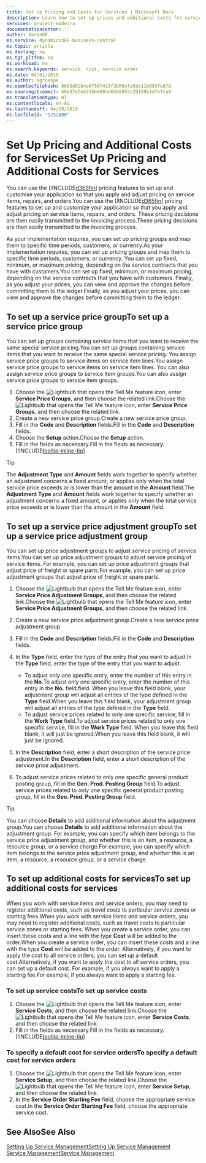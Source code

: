```yaml
---
title: Set Up Pricing and Costs for Services | Microsoft Docs
description: Learn how to set up prices and additional costs for services.
services: project-madeira
documentationcenter: ''
author: SorenGP
ms.service: dynamics365-business-central
ms.topic: article
ms.devlang: na
ms.tgt_pltfrm: na
ms.workload: na
ms.search.keywords: service, cost, service order
ms.date: 04/01/2019
ms.author: sgroespe
ms.openlocfilehash: 8683d82b4a6f56f415f3b66efa5be11b003fe878
ms.sourcegitcommit: 60b87e5eb32bb408dd65b9855c29159b1dfbfca8
ms.translationtype: HT
ms.contentlocale: en-AU
ms.lasthandoff: 04/29/2019
ms.locfileid: "1252000"
---
```

# <a name="set-up-pricing-and-additional-costs-for-services"></a><span data-ttu-id="dc2e1-103">Set Up Pricing and Additional Costs for Services</span><span class="sxs-lookup"><span data-stu-id="dc2e1-103">Set Up Pricing and Additional Costs for Services</span></span>
<span data-ttu-id="dc2e1-104">You can use the [!INCLUDE[d365fin](includes/d365fin_md.md)] pricing features to set up and customise your application so that you apply and adjust pricing on service items, repairs, and orders.</span><span class="sxs-lookup"><span data-stu-id="dc2e1-104">You can use the [!INCLUDE[d365fin](includes/d365fin_md.md)] pricing features to set up and customize your application so that you apply and adjust pricing on service items, repairs, and orders.</span></span> <span data-ttu-id="dc2e1-105">These pricing decisions are then easily transmitted to the invoicing process.</span><span class="sxs-lookup"><span data-stu-id="dc2e1-105">These pricing decisions are then easily transmitted to the invoicing process.</span></span>  
  
<span data-ttu-id="dc2e1-106">As your implementation requires, you can set up pricing groups and map them to specific time periods, customers, or currency.</span><span class="sxs-lookup"><span data-stu-id="dc2e1-106">As your implementation requires, you can set up pricing groups and map them to specific time periods, customers, or currency.</span></span> <span data-ttu-id="dc2e1-107">You can set up fixed, minimum, or maximum pricing, depending on the service contracts that you have with customers.</span><span class="sxs-lookup"><span data-stu-id="dc2e1-107">You can set up fixed, minimum, or maximum pricing, depending on the service contracts that you have with customers.</span></span> <span data-ttu-id="dc2e1-108">Finally, as you adjust your prices, you can view and approve the changes before committing them to the ledger.</span><span class="sxs-lookup"><span data-stu-id="dc2e1-108">Finally, as you adjust your prices, you can view and approve the changes before committing them to the ledger.</span></span>  

## <a name="to-set-up-a-service-price-group"></a><span data-ttu-id="dc2e1-109">To set up a service price group</span><span class="sxs-lookup"><span data-stu-id="dc2e1-109">To set up a service price group</span></span>
<span data-ttu-id="dc2e1-110">You can set up groups containing service items that you want to receive the same special service pricing.</span><span class="sxs-lookup"><span data-stu-id="dc2e1-110">You can set up groups containing service items that you want to receive the same special service pricing.</span></span> <span data-ttu-id="dc2e1-111">You assign service price groups to service items on service item lines.</span><span class="sxs-lookup"><span data-stu-id="dc2e1-111">You assign service price groups to service items on service item lines.</span></span> <span data-ttu-id="dc2e1-112">You can also assign service price groups to service item groups.</span><span class="sxs-lookup"><span data-stu-id="dc2e1-112">You can also assign service price groups to service item groups.</span></span>  

1. <span data-ttu-id="dc2e1-113">Choose the ![Lightbulb that opens the Tell Me feature](media/ui-search/search_small.png "Tell me what you want to do") icon, enter **Service Price Groups**, and then choose the related link.</span><span class="sxs-lookup"><span data-stu-id="dc2e1-113">Choose the ![Lightbulb that opens the Tell Me feature](media/ui-search/search_small.png "Tell me what you want to do") icon, enter **Service Price Groups**, and then choose the related link.</span></span>  
2. <span data-ttu-id="dc2e1-114">Create a new service price group.</span><span class="sxs-lookup"><span data-stu-id="dc2e1-114">Create a new service price group.</span></span>  
3. <span data-ttu-id="dc2e1-115">Fill in the **Code** and **Description** fields.</span><span class="sxs-lookup"><span data-stu-id="dc2e1-115">Fill in the **Code** and **Description** fields.</span></span>  
4. <span data-ttu-id="dc2e1-116">Choose the **Setup** action.</span><span class="sxs-lookup"><span data-stu-id="dc2e1-116">Choose the **Setup** action.</span></span>  
2. <span data-ttu-id="dc2e1-117">Fill in the fields as necessary.</span><span class="sxs-lookup"><span data-stu-id="dc2e1-117">Fill in the fields as necessary.</span></span> [!INCLUDE[tooltip-inline-tip](includes/tooltip-inline-tip_md.md)]  

 > [!Tip]
 > <span data-ttu-id="dc2e1-118">The **Adjustment Type** and **Amount** fields work together to specify whether an adjustment concerns a fixed amount, or applies only when the total service price exceeds or is lower than the amount in the **Amount** field.</span><span class="sxs-lookup"><span data-stu-id="dc2e1-118">The **Adjustment Type** and **Amount** fields work together to specify whether an adjustment concerns a fixed amount, or applies only when the total service price exceeds or is lower than the amount in the **Amount** field.</span></span>  

## <a name="to-set-up-a-service-price-adjustment-group"></a><span data-ttu-id="dc2e1-119">To set up a service price adjustment group</span><span class="sxs-lookup"><span data-stu-id="dc2e1-119">To set up a service price adjustment group</span></span>  
<span data-ttu-id="dc2e1-120">You can set up price adjustment groups to adjust service pricing of service items.</span><span class="sxs-lookup"><span data-stu-id="dc2e1-120">You can set up price adjustment groups to adjust service pricing of service items.</span></span> <span data-ttu-id="dc2e1-121">For example, you can set up price adjustment groups that adjust price of freight or spare parts.</span><span class="sxs-lookup"><span data-stu-id="dc2e1-121">For example, you can set up price adjustment groups that adjust price of freight or spare parts.</span></span>  
  
1. <span data-ttu-id="dc2e1-122">Choose the ![Lightbulb that opens the Tell Me feature](media/ui-search/search_small.png "Tell me what you want to do") icon, enter **Service Price Adjustment Groups**, and then choose the related link.</span><span class="sxs-lookup"><span data-stu-id="dc2e1-122">Choose the ![Lightbulb that opens the Tell Me feature](media/ui-search/search_small.png "Tell me what you want to do") icon, enter **Service Price Adjustment Groups**, and then choose the related link.</span></span>  
2. <span data-ttu-id="dc2e1-123">Create a new service price adjustment group.</span><span class="sxs-lookup"><span data-stu-id="dc2e1-123">Create a new service price adjustment group.</span></span>  
3. <span data-ttu-id="dc2e1-124">Fill in the **Code** and **Description** fields.</span><span class="sxs-lookup"><span data-stu-id="dc2e1-124">Fill in the **Code** and **Description** fields.</span></span>  
4. <span data-ttu-id="dc2e1-125">In the **Type** field, enter the type of the entry that you want to adjust.</span><span class="sxs-lookup"><span data-stu-id="dc2e1-125">In the **Type** field, enter the type of the entry that you want to adjust.</span></span>  
  
    * <span data-ttu-id="dc2e1-126">To adjust only one specific entry, enter the number of this entry in the **No.**</span><span class="sxs-lookup"><span data-stu-id="dc2e1-126">To adjust only one specific entry, enter the number of this entry in the **No.**</span></span> <span data-ttu-id="dc2e1-127">field.</span><span class="sxs-lookup"><span data-stu-id="dc2e1-127">field.</span></span> <span data-ttu-id="dc2e1-128">When you leave this field blank, your adjustment group will adjust all entries of the type defined in the **Type** field.</span><span class="sxs-lookup"><span data-stu-id="dc2e1-128">When you leave this field blank, your adjustment group will adjust all entries of the type defined in the **Type** field.</span></span>  
    * <span data-ttu-id="dc2e1-129">To adjust service prices related to only one specific service, fill in the **Work Type** field.</span><span class="sxs-lookup"><span data-stu-id="dc2e1-129">To adjust service prices related to only one specific service, fill in the **Work Type** field.</span></span> <span data-ttu-id="dc2e1-130">When you leave this field blank, it will just be ignored.</span><span class="sxs-lookup"><span data-stu-id="dc2e1-130">When you leave this field blank, it will just be ignored.</span></span>  
  
5. <span data-ttu-id="dc2e1-131">In the **Description** field, enter a short description of the service price adjustment.</span><span class="sxs-lookup"><span data-stu-id="dc2e1-131">In the **Description** field, enter a short description of the service price adjustment.</span></span>  
6. <span data-ttu-id="dc2e1-132">To adjust service prices related to only one specific general product posting group, fill in the **Gen. Prod. Posting Group** field.</span><span class="sxs-lookup"><span data-stu-id="dc2e1-132">To adjust service prices related to only one specific general product posting group, fill in the **Gen. Prod. Posting Group** field.</span></span>

> [!Tip]
> <span data-ttu-id="dc2e1-133">You can choose **Details** to add additional information about the adjustment group.</span><span class="sxs-lookup"><span data-stu-id="dc2e1-133">You can choose **Details** to add additional information about the adjustment group.</span></span> <span data-ttu-id="dc2e1-134">For example, you can specify which item belongs to the service price adjustment group, and whether this is an item, a resource, a resource group, or a service charge.</span><span class="sxs-lookup"><span data-stu-id="dc2e1-134">For example, you can specify which item belongs to the service price adjustment group, and whether this is an item, a resource, a resource group, or a service charge.</span></span>  

## <a name="to-set-up-additional-costs-for-services"></a><span data-ttu-id="dc2e1-135">To set up additional costs for services</span><span class="sxs-lookup"><span data-stu-id="dc2e1-135">To set up additional costs for services</span></span>
<span data-ttu-id="dc2e1-136">When you work with service items and service orders, you may need to register additional costs, such as travel costs to particular service zones or starting fees.</span><span class="sxs-lookup"><span data-stu-id="dc2e1-136">When you work with service items and service orders, you may need to register additional costs, such as travel costs to particular service zones or starting fees.</span></span> <span data-ttu-id="dc2e1-137">When you create a service order, you can insert these costs and a line with the type **Cost** will be added to the order.</span><span class="sxs-lookup"><span data-stu-id="dc2e1-137">When you create a service order, you can insert these costs and a line with the type **Cost** will be added to the order.</span></span> <span data-ttu-id="dc2e1-138">Alternatively, if you want to apply the cost to all service orders, you can set up a default cost.</span><span class="sxs-lookup"><span data-stu-id="dc2e1-138">Alternatively, if you want to apply the cost to all service orders, you can set up a default cost.</span></span> <span data-ttu-id="dc2e1-139">For example, if you always want to apply a starting fee.</span><span class="sxs-lookup"><span data-stu-id="dc2e1-139">For example, if you always want to apply a starting fee.</span></span>
  
### <a name="to-set-up-service-costs"></a><span data-ttu-id="dc2e1-140">To set up service costs</span><span class="sxs-lookup"><span data-stu-id="dc2e1-140">To set up service costs</span></span>
1. <span data-ttu-id="dc2e1-141">Choose the ![Lightbulb that opens the Tell Me feature](media/ui-search/search_small.png "Tell me what you want to do") icon, enter **Service Costs**, and then choose the related link.</span><span class="sxs-lookup"><span data-stu-id="dc2e1-141">Choose the ![Lightbulb that opens the Tell Me feature](media/ui-search/search_small.png "Tell me what you want to do") icon, enter **Service Costs**, and then choose the related link.</span></span> 
2. <span data-ttu-id="dc2e1-142">Fill in the fields as necessary.</span><span class="sxs-lookup"><span data-stu-id="dc2e1-142">Fill in the fields as necessary.</span></span> [!INCLUDE[tooltip-inline-tip](includes/tooltip-inline-tip_md.md)]  

### <a name="to-specify-a-default-cost-for-service-orders"></a><span data-ttu-id="dc2e1-143">To specify a default cost for service orders</span><span class="sxs-lookup"><span data-stu-id="dc2e1-143">To specify a default cost for service orders</span></span>
1. <span data-ttu-id="dc2e1-144">Choose the ![Lightbulb that opens the Tell Me feature](media/ui-search/search_small.png "Tell me what you want to do") icon, enter **Service Setup**, and then choose the related link.</span><span class="sxs-lookup"><span data-stu-id="dc2e1-144">Choose the ![Lightbulb that opens the Tell Me feature](media/ui-search/search_small.png "Tell me what you want to do") icon, enter **Service Setup**, and then choose the related link.</span></span> 
2. <span data-ttu-id="dc2e1-145">In the **Service Order Starting Fee** field, choose the appropriate service cost.</span><span class="sxs-lookup"><span data-stu-id="dc2e1-145">In the **Service Order Starting Fee** field, choose the appropriate service cost.</span></span>

## <a name="see-also"></a><span data-ttu-id="dc2e1-146">See Also</span><span class="sxs-lookup"><span data-stu-id="dc2e1-146">See Also</span></span>
[<span data-ttu-id="dc2e1-147">Setting Up Service Management</span><span class="sxs-lookup"><span data-stu-id="dc2e1-147">Setting Up Service Management</span></span>](service-setup-service.md)  
[<span data-ttu-id="dc2e1-148">Service Management</span><span class="sxs-lookup"><span data-stu-id="dc2e1-148">Service Management</span></span>](service-service.md)  
